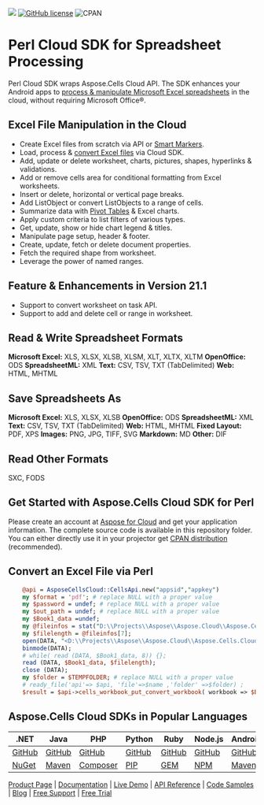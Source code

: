 ![](https://img.shields.io/badge/REST%20API-v3.0-lightgrey) [![GitHub license](https://img.shields.io/github/license/aspose-cells-cloud/aspose-cells-cloud-perl)](https://github.com/aspose-cells-cloud/aspose-cells-cloud-perl/blob/master/LICENSE) ![CPAN](https://img.shields.io/cpan/v/AsposeCellsCloud-CellsApi)

# Perl Cloud SDK for Spreadsheet Processing

Perl Cloud SDK wraps Aspose.Cells Cloud API. The SDK enhances your Android apps to [process & manipulate Microsoft Excel spreadsheets](https://products.aspose.cloud/cells/perl) in the cloud, without requiring Microsoft Office®.

## Excel File Manipulation in the Cloud

- Create Excel files from scratch via API or [Smart Markers](https://docs.aspose.cloud/cells/create-excel-workbook-from-a-smartmarker-template/).
- Load, process & [convert Excel files](https://docs.aspose.cloud/cells/convert-excel-workbook-to-different-file-formats/) via Cloud SDK.
- Add, update or delete worksheet, charts, pictures, shapes, hyperlinks & validations.
- Add or remove cells area for conditional formatting from Excel worksheets.
- Insert or delete, horizontal or vertical page breaks.
- Add ListObject or convert ListObjects to a range of cells.
- Summarize data with [Pivot Tables](https://docs.aspose.cloud/cells/working-with-pivot-tables/) & Excel charts.
- Apply custom criteria to list filters of various types.
- Get, update, show or hide chart legend & titles.
- Manipulate page setup, header & footer.
- Create, update, fetch or delete document properties.
- Fetch the required shape from worksheet.
- Leverage the power of named ranges.

## Feature & Enhancements in Version 21.1

- Support to convert worksheet on task API.
- Support to add and delete cell or range in worksheet.

## Read & Write Spreadsheet Formats

**Microsoft Excel:** XLS, XLSX, XLSB, XLSM, XLT, XLTX, XLTM
**OpenOffice:** ODS
**SpreadsheetML:** XML
**Text:** CSV, TSV, TXT (TabDelimited)
**Web:** HTML, MHTML

## Save Spreadsheets As

**Microsoft Excel:** XLS, XLSX, XLSB
**OpenOffice:** ODS
**SpreadsheetML:** XML
**Text:** CSV, TSV, TXT (TabDelimited)
**Web:** HTML, MHTML
**Fixed Layout:** PDF, XPS
**Images:** PNG, JPG, TIFF, SVG
**Markdown:** MD
**Other:** DIF

## Read Other Formats

SXC, FODS

## Get Started with Aspose.Cells Cloud SDK for Perl

Please create an account at [Aspose for Cloud](https://dashboard.aspose.cloud/#/apps) and get your application information. The complete source code is available in this repository folder. You can either directly use it in your projector get [CPAN distribution](https://www.cpan.org/) (recommended).

## Convert an Excel File via Perl

```perl
    @api = AsposeCellsCloud::CellsApi.new("appsid","appkey")
    my $format = 'pdf'; # replace NULL with a proper value
    my $password = undef; # replace NULL with a proper value
    my $out_path = undef; # replace NULL with a proper value
    my $Book1_data =undef;
    my @fileinfos = stat("D:\\Projects\\Aspose\\Aspose.Cloud\\Aspose.Cells.Cloud.SDK\\src\\TestData\\Book1.xlsx");
    my $filelength = @fileinfos[7];
    open(DATA, "<D:\\Projects\\Aspose\\Aspose.Cloud\\Aspose.Cells.Cloud.SDK\\src\\TestData\\Book1.xlsx") or die "file.txt can not open, $!";
    binmode(DATA);
    # while( read (DATA, $Book1_data, 8)) {};
    read (DATA, $Book1_data, $filelength);
    close (DATA);    
    my $folder = $TEMPFOLDER; # replace NULL with a proper value
    # ready_file('api'=> $api, 'file'=>$name ,'folder' =>$folder) ;  
    $result = $api->cells_workbook_put_convert_workbook( workbook => $Book1_data, format => $format, password => $password, out_path => $out_path,folder =>$folder);conver
```
## Aspose.Cells Cloud SDKs in Popular Languages

| .NET | Java | PHP | Python | Ruby | Node.js | Android | Swift | GO |
|---|---|---|---|---|---|---|---|---|
| [GitHub](https://github.com/aspose-cells-cloud/aspose-cells-cloud-dotnet) | [GitHub](https://github.com/aspose-cells-cloud/aspose-cells-cloud-java) | [GitHub](https://github.com/aspose-cells-cloud/aspose-cells-cloud-php) | [GitHub](https://github.com/aspose-cells-cloud/aspose-cells-cloud-python)  | [GitHub](https://github.com/aspose-cells-cloud/aspose-cells-cloud-ruby) | [GitHub](https://github.com/aspose-cells-cloud/aspose-cells-cloud-node)  | [GitHub](https://github.com/aspose-cells-cloud/aspose-cells-cloud-android) | [GitHub](https://github.com/aspose-cells-cloud/aspose-cells-cloud-swift) | [GitHub](https://github.com/aspose-cells-cloud/aspose-cells-cloud-go) |
| [NuGet](https://www.nuget.org/packages/Aspose.Cells-Cloud/) | [Maven](https://repository.aspose.cloud/webapp/#/artifacts/browse/tree/General/repo/com/aspose/aspose-cells-cloud) | [Composer](https://packagist.org/packages/aspose/cells-sdk-php) | [PIP](https://pypi.org/project/asposecellscloud/)  | [GEM](https://rubygems.org/gems/aspose_cells_cloud) | [NPM](https://www.npmjs.com/package/asposecellscloud) | [Maven](https://repository.aspose.cloud/webapp/#/artifacts/browse/tree/General/repo/com/aspose/aspose-cells-cloud-android) |  [POD](https://cocoapods.org/pods/AsposeCellsCloud) | [GO](https://pkg.go.dev/github.com/aspose-cells-cloud/aspose-cells-cloud-go/v20?tab=overview) |

[Product Page](https://products.aspose.cloud/cells/perl) | [Documentation](https://docs.aspose.cloud/cells/) | [Live Demo](https://products.aspose.app/cells/family) | [API Reference](https://apireference.aspose.cloud/cells/) | [Code Samples](https://github.com/aspose-cells-cloud/aspose-cells-cloud-perl) | [Blog](https://blog.aspose.cloud/category/cells/) | [Free Support](https://forum.aspose.cloud/c/cells) | [Free Trial](https://dashboard.aspose.cloud/#/apps)


